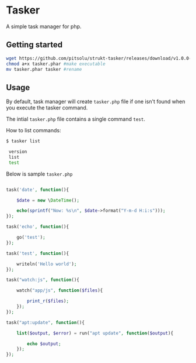 Tasker
===

A simple task manager for php.

## Getting started

```sh
wget https://github.com/pitsolu/strukt-tasker/releases/download/v1.0.0-alpha/tasker.phar #download
chmod a+x tasker.phar #make executable
mv tasker.phar tasker #rename
```

## Usage

By default, task manager will create `tasker.php` file if one isn't found when you execute the tasker command.

The intial `tasker.php` file contains a single command `test`. 

How to list commands:

```sh
$ tasker list

 version
 list
 test
```
Below is sample `tasker.php`

```php

task('date', function(){

	$date = new \DateTime();

	echo(sprintf("Now: %s\n", $date->format("Y-m-d H:i:s")));
});

task('echo', function(){

	go('test');
});

task('test', function(){

    writeln('Hello world');
});

task("watch:js", function(){

	watch("app/js", function($files){

		print_r($files);
	});
});

task("apt:update", function(){

	list($output, $error) = run("apt update", function($output){

		echo $output;
	});
});
```